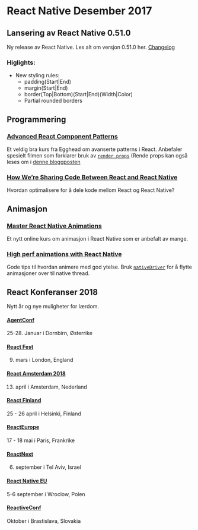 # React Native Desember 2017


## Lansering av React Native 0.51.0
Ny release av React Native. Les alt om versjon 0.51.0 her. [Changelog](https://github.com/facebook/react-native/releases/tag/v0.51.0)

### Higlights:
- New styling rules:
  - padding(Start|End)
  - margin(Start|End)
  - border(Top|Bottom)(Start|End)(Width|Color)
  - Partial rounded borders


## Programmering

### [Advanced React Component Patterns](https://egghead.io/courses/advanced-react-component-patterns)
Et veldig bra kurs fra Egghead om avanserte patterns i React. Anbefaler spesielt filmen som forklarer bruk av [`render props`](https://egghead.io/lessons/react-use-render-props-with-react) (Rende props kan også leses om i [denne bloggposten](https://cdb.reacttraining.com/use-a-render-prop-50de598f11ce)

### [How We’re Sharing Code Between React and React Native](https://blog.smartive.ch/how-were-sharing-code-between-react-and-react-native-607cdd1f5247)
Hvordan optimalisere for å dele kode mellom React og React Native?

## Animasjon
### [Master React Native Animations](https://reactnativeanimations.com/)
Et nytt online kurs om animasjon i React Native som er anbefalt av mange. 

### [High perf animations with React Native](https://medium.com/@antoinehanriat/tips-for-high-perf-animations-with-react-native-scroll-based-animations-d0c895d1835b)
Gode tips til hvordan animere med god ytelse. Bruk [`nativeDriver`](https://facebook.github.io/react-native/blog/2017/02/14/using-native-driver-for-animated.html) for å flytte animasjoner over til native thread.

## React Konferanser 2018
Nytt år og nye muligheter for lærdom. 

#### [AgentConf](https://www.agent.sh/)
25-28. Januar i Dornbirn, Østerrike

#### [React Fest](https://reactfest.com/)
9. mars i London, England

#### [React Amsterdam 2018](https://react.amsterdam/)
13. april i Amsterdam, Nederland

#### [React Finland](https://react-finland.fi/)
25 - 26 april i Helsinki, Finland

#### [ReactEurope](https://www.react-europe.org/)
17 - 18 mai i Paris, Frankrike

#### [ReactNext](https://react-next.com/)
6. september i Tel Aviv, Israel

#### [React Native EU](https://react-native.eu/)
5-6 september i Wroclow, Polen

#### [ReactiveConf](https://reactiveconf.com/)
Oktober i Brastislava, Slovakia








